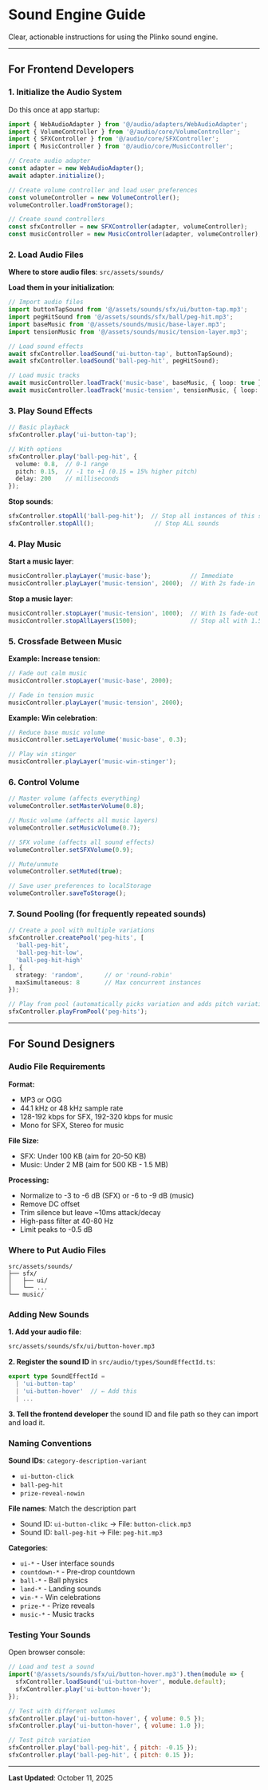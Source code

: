 # Sound Engine Guide

Clear, actionable instructions for using the Plinko sound engine.

---

## For Frontend Developers

### 1. Initialize the Audio System

Do this once at app startup:

```typescript
import { WebAudioAdapter } from '@/audio/adapters/WebAudioAdapter';
import { VolumeController } from '@/audio/core/VolumeController';
import { SFXController } from '@/audio/core/SFXController';
import { MusicController } from '@/audio/core/MusicController';

// Create audio adapter
const adapter = new WebAudioAdapter();
await adapter.initialize();

// Create volume controller and load user preferences
const volumeController = new VolumeController();
volumeController.loadFromStorage();

// Create sound controllers
const sfxController = new SFXController(adapter, volumeController);
const musicController = new MusicController(adapter, volumeController);
```

### 2. Load Audio Files

**Where to store audio files**: `src/assets/sounds/`

**Load them in your initialization**:

```typescript
// Import audio files
import buttonTapSound from '@/assets/sounds/sfx/ui/button-tap.mp3';
import pegHitSound from '@/assets/sounds/sfx/ball/peg-hit.mp3';
import baseMusic from '@/assets/sounds/music/base-layer.mp3';
import tensionMusic from '@/assets/sounds/music/tension-layer.mp3';

// Load sound effects
await sfxController.loadSound('ui-button-tap', buttonTapSound);
await sfxController.loadSound('ball-peg-hit', pegHitSound);

// Load music tracks
await musicController.loadTrack('music-base', baseMusic, { loop: true });
await musicController.loadTrack('music-tension', tensionMusic, { loop: true, volume: 0.8 });
```

### 3. Play Sound Effects

```typescript
// Basic playback
sfxController.play('ui-button-tap');

// With options
sfxController.play('ball-peg-hit', {
  volume: 0.8,  // 0-1 range
  pitch: 0.15,  // -1 to +1 (0.15 = 15% higher pitch)
  delay: 200    // milliseconds
});
```

**Stop sounds**:
```typescript
sfxController.stopAll('ball-peg-hit');  // Stop all instances of this sound
sfxController.stopAll();                 // Stop ALL sounds
```

### 4. Play Music

**Start a music layer**:
```typescript
musicController.playLayer('music-base');           // Immediate
musicController.playLayer('music-tension', 2000);  // With 2s fade-in
```

**Stop a music layer**:
```typescript
musicController.stopLayer('music-tension', 1000);  // With 1s fade-out
musicController.stopAllLayers(1500);               // Stop all with 1.5s fade-out
```

### 5. Crossfade Between Music

**Example: Increase tension**:
```typescript
// Fade out calm music
musicController.stopLayer('music-base', 2000);

// Fade in tension music
musicController.playLayer('music-tension', 2000);
```

**Example: Win celebration**:
```typescript
// Reduce base music volume
musicController.setLayerVolume('music-base', 0.3);

// Play win stinger
musicController.playLayer('music-win-stinger');
```

### 6. Control Volume

```typescript
// Master volume (affects everything)
volumeController.setMasterVolume(0.8);

// Music volume (affects all music layers)
volumeController.setMusicVolume(0.7);

// SFX volume (affects all sound effects)
volumeController.setSFXVolume(0.9);

// Mute/unmute
volumeController.setMuted(true);

// Save user preferences to localStorage
volumeController.saveToStorage();
```

### 7. Sound Pooling (for frequently repeated sounds)

```typescript
// Create a pool with multiple variations
sfxController.createPool('peg-hits', [
  'ball-peg-hit',
  'ball-peg-hit-low',
  'ball-peg-hit-high'
], {
  strategy: 'random',      // or 'round-robin'
  maxSimultaneous: 8       // Max concurrent instances
});

// Play from pool (automatically picks variation and adds pitch variation)
sfxController.playFromPool('peg-hits');
```

---

## For Sound Designers

### Audio File Requirements

**Format:**
- MP3 or OGG
- 44.1 kHz or 48 kHz sample rate
- 128-192 kbps for SFX, 192-320 kbps for music
- Mono for SFX, Stereo for music

**File Size:**
- SFX: Under 100 KB (aim for 20-50 KB)
- Music: Under 2 MB (aim for 500 KB - 1.5 MB)

**Processing:**
- Normalize to -3 to -6 dB (SFX) or -6 to -9 dB (music)
- Remove DC offset
- Trim silence but leave ~10ms attack/decay
- High-pass filter at 40-80 Hz
- Limit peaks to -0.5 dB

### Where to Put Audio Files

```
src/assets/sounds/
├── sfx/
│   ├── ui/
│   └── ...
└── music/
```

### Adding New Sounds

**1. Add your audio file**:
```bash
src/assets/sounds/sfx/ui/button-hover.mp3
```

**2. Register the sound ID** in `src/audio/types/SoundEffectId.ts`:
```typescript
export type SoundEffectId =
  | 'ui-button-tap'
  | 'ui-button-hover'  // ← Add this
  | ...
```

**3. Tell the frontend developer** the sound ID and file path so they can import and load it.

### Naming Conventions

**Sound IDs**: `category-description-variant`
- `ui-button-click`
- `ball-peg-hit`
- `prize-reveal-nowin`

**File names**: Match the description part
- Sound ID: `ui-button-clikc` → File: `button-click.mp3`
- Sound ID: `ball-peg-hit` → File: `peg-hit.mp3`

**Categories**:
- `ui-*` - User interface sounds
- `countdown-*` - Pre-drop countdown
- `ball-*` - Ball physics
- `land-*` - Landing sounds
- `win-*` - Win celebrations
- `prize-*` - Prize reveals
- `music-*` - Music tracks

### Testing Your Sounds

Open browser console:

```javascript
// Load and test a sound
import('@/assets/sounds/sfx/ui/button-hover.mp3').then(module => {
  sfxController.loadSound('ui-button-hover', module.default);
  sfxController.play('ui-button-hover');
});

// Test with different volumes
sfxController.play('ui-button-hover', { volume: 0.5 });
sfxController.play('ui-button-hover', { volume: 1.0 });

// Test pitch variation
sfxController.play('ball-peg-hit', { pitch: -0.15 });
sfxController.play('ball-peg-hit', { pitch: 0.15 });
```

---

**Last Updated**: October 11, 2025
